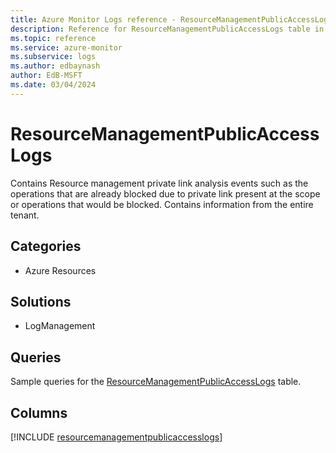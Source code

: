 ```yaml
---
title: Azure Monitor Logs reference - ResourceManagementPublicAccessLogs
description: Reference for ResourceManagementPublicAccessLogs table in Azure Monitor Logs.
ms.topic: reference
ms.service: azure-monitor
ms.subservice: logs
ms.author: edbaynash
author: EdB-MSFT
ms.date: 03/04/2024
---
```


# ResourceManagementPublicAccessLogs

Contains Resource management private link analysis events such as the operations that are already blocked due to private link present at the scope or operations that would be blocked. Contains information from the entire tenant.


## Categories

- Azure Resources

## Solutions

- LogManagement

## Queries

 Sample queries for the [ResourceManagementPublicAccessLogs](/azure/azure-monitor/reference/queries/resourcemanagementpublicaccesslogs) table.


## Columns
  
[!INCLUDE [resourcemanagementpublicaccesslogs](.././tables/includes/resourcemanagementpublicaccesslogs-include.md)]
